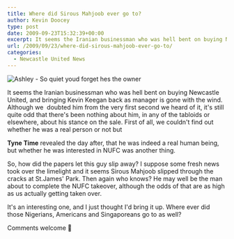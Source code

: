 ```yaml
---
title: Where did Sirous Mahjoob ever go to?
author: Kevin Doocey
type: post
date: 2009-09-23T15:32:39+00:00
excerpt: It seems the Iranian businessman who was hell bent on buying Newcastle United, and..
url: /2009/09/23/where-did-sirous-mahjoob-ever-go-to/
categories:
  - Newcastle United News
---
```


![Ashley - So quiet youd forget hes the owner](https://blaxguttierez.files.wordpress.com/2009/06/mike-ashley-001.jpg)

It seems the Iranian businessman who was hell bent on buying Newcastle United, and bringing Kevin Keegan back as manager is gone with the wind. Although we  doubted him from the very first second we heard of it, it's still quite odd that there's been nothing about him, in any of the tabloids or elsewhere, about his stance on the sale. First of all, we couldn't find out  whether he was a real person or not but

**Tyne Time** revealed the day after, that he was indeed a real human being, but whether he was interested in NUFC was another thing.

So, how did the papers let this guy slip away? I suppose some fresh news took over the limelight and it seems Sirous Mahjoob slipped through the cracks at St.James' Park. Then again who knows? He may well be the man about to complete the NUFC takeover, although the odds of that are as high as us actually getting taken over.

It's an interesting one, and I just thought I'd bring it up. Where ever did those Nigerians, Americans and Singaporeans go to as well?

Comments welcome 🙂
